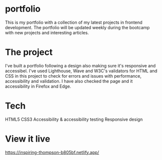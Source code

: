 # portfolio
This is my portfolio with a collection of my latest projects in frontend development. The portfolio will be updated weekly during the bootcamp with new projects and interesting articles.

# The project 
I've built a portfolio following a design also making sure it's responsive and accessibel. 
I've used Lighthouse, Wave and W3C's validators for HTML and CSS in this project to check for errors and issues with performance, accessibility and validation. I have also checked the page and it accessibility in Firefox and Edge. 

# Tech 
HTML5
CSS3
Accessibility & accessibility testing
Responsive design

# View it live
https://inspiring-thompson-b805bf.netlify.app/

